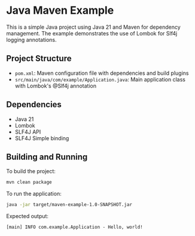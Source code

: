 # Java Maven Example

This is a simple Java project using Java 21 and Maven for dependency management. The example demonstrates the use of Lombok for Slf4j logging annotations.

## Project Structure

- `pom.xml`: Maven configuration file with dependencies and build plugins
- `src/main/java/com/example/Application.java`: Main application class with Lombok's @Slf4j annotation

## Dependencies

- Java 21
- Lombok
- SLF4J API
- SLF4J Simple binding

## Building and Running

To build the project:

```bash
mvn clean package
```

To run the application:

```bash
java -jar target/maven-example-1.0-SNAPSHOT.jar
```

Expected output:

```text
[main] INFO com.example.Application - Hello, world!
```
